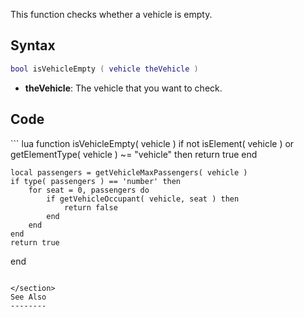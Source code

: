 <lowercasetitle/>

This function checks whether a vehicle is empty.

Syntax
------

``` lua
bool isVehicleEmpty ( vehicle theVehicle )
```

-   **theVehicle**: The vehicle that you want to check.

Code
----

<section name="Serverside/Clientside Script" class="both" show="true">
``` lua
function isVehicleEmpty( vehicle )
    if not isElement( vehicle ) or getElementType( vehicle ) ~= "vehicle" then
        return true
    end

    local passengers = getVehicleMaxPassengers( vehicle )
    if type( passengers ) == 'number' then
        for seat = 0, passengers do
            if getVehicleOccupant( vehicle, seat ) then
                return false
            end
        end
    end
    return true
end
```

</section>
See Also
--------
